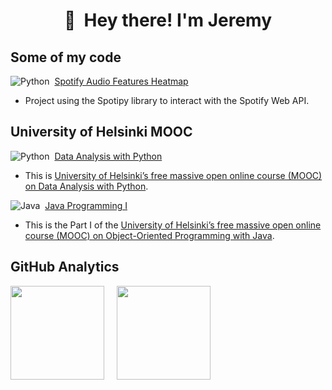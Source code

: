 <!-- Custom CSS -->
<link rel="stylesheet" type="text/css" href="styles.css">

<h1 align="center"> 👋 &nbsp;Hey there! I'm Jeremy </h1>

## Some of my code
![Python](https://img.shields.io/badge/Python-3776AB?style=for-the-badge&logo=python&logoColor=white&style=plastic)&nbsp; [Spotify Audio Features Heatmap](https://github.com/ahcrej/spotify_audio_features_heatmap)
- Project using the Spotipy library to interact with the Spotify Web API.
  
## University of Helsinki MOOC
![Python](https://img.shields.io/badge/Python-3776AB?style=for-the-badge&logo=python&logoColor=white&style=plastic)&nbsp; [Data Analysis with Python](https://github.com/ahcrej/Data_Analysis_with_Python)
- This is [University of Helsinki’s free massive open online course (MOOC) on Data Analysis with Python](https://courses.mooc.fi/org/uh-cs/courses/dap-22).
  
![Java](	https://img.shields.io/badge/Java-ED8B00?style=for-the-badge&logo=openjdk&logoColor=white&style=plastic)&nbsp; [Java Programming I](https://github.com/ahcrej/Java_Programming_MOOC_I)
- This is the Part I of the [University of Helsinki’s free massive open online course (MOOC) on Object-Oriented Programming with Java](https://java-programming.mooc.fi/).

<!--
|**Repository**|**Description**|
|:----------|:----|
| ![Python](https://img.shields.io/badge/-Python-05122A?style=flat&logo=python)&nbsp; [Spotify Audio Features Heatmap](https://github.com/ahcrej/spotify_audio_features_heatmap) | Project using the Spotipy library to interact with the Spotify Web API.|

### University of Helsinki MOOC
|**Repository**|**Description**|
|:----------|:----|
| ![Java](https://img.shields.io/badge/-Java-05122A?style=flat&logo=Java&logoColor=FFA518)&nbsp; [Java Programming I](https://github.com/ahcrej/Java_Programming_MOOC_I) | This is the Part I of the [University of Helsinki’s free massive open online course (MOOC) on Object-Oriented Programming with Java](https://java-programming.mooc.fi/).|
-->

## GitHub Analytics
<div class='container'>
<img height="150cm" class="img" src="https://github-readme-stats.vercel.app/api?username=ahcrej&show_icons=true&theme=blue-green&include_all_commits=true" />
&nbsp;
&nbsp;
<img height="150cm" class="img" src="https://github-readme-stats.vercel.app/api/top-langs/?username=ahcrej&layout=compact&theme=blue-green" /></div>
</div>

